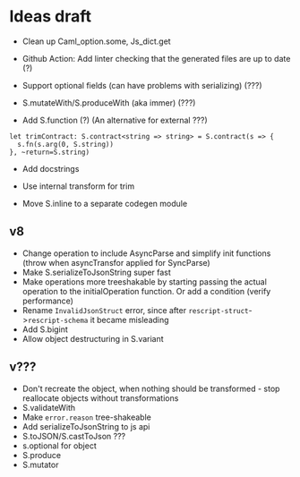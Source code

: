 # Ideas draft

- Clean up Caml_option.some, Js_dict.get

- Github Action: Add linter checking that the generated files are up to date (?)

- Support optional fields (can have problems with serializing) (???)

- S.mutateWith/S.produceWith (aka immer) (???)

- Add S.function (?) (An alternative for external ???)

```
let trimContract: S.contract<string => string> = S.contract(s => {
  s.fn(s.arg(0, S.string))
}, ~return=S.string)
```

- Add docstrings

- Use internal transform for trim

- Move S.inline to a separate codegen module

## v8

- Change operation to include AsyncParse and simplify init functions (throw when asyncTransfor applied for SyncParse)
- Make S.serializeToJsonString super fast
- Make operations more treeshakable by starting passing the actual operation to the initialOperation function. Or add a condition (verify performance)
- Rename `InvalidJsonStruct` error, since after `rescript-struct`->`rescript-schema` it became misleading
- Add S.bigint
- Allow object destructuring in S.variant

## v???

- Don't recreate the object, when nothing should be transformed - stop reallocate objects without transformations
- S.validateWith
- Make `error.reason` tree-shakeable
- Add serializeToJsonString to js api
- S.toJSON/S.castToJson ???
- s.optional for object
- S.produce
- S.mutator
